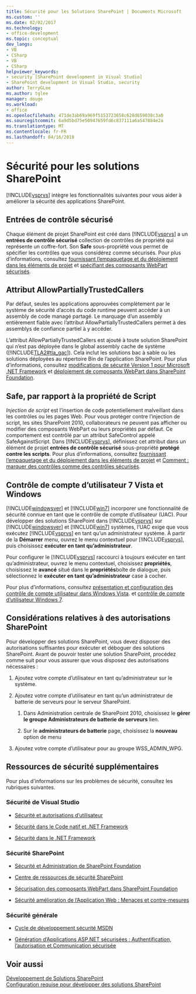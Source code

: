 ```yaml
---
title: Sécurité pour les Solutions SharePoint | Documents Microsoft
ms.custom: ''
ms.date: 02/02/2017
ms.technology:
- office-development
ms.topic: conceptual
dev_langs:
- VB
- CSharp
- VB
- CSharp
helpviewer_keywords:
- security [SharePoint development in Visual Studio]
- SharePoint development in Visual Studio, security
author: TerryGLee
ms.author: tglee
manager: douge
ms.workload:
- office
ms.openlocfilehash: 471de3ab69a969f5153723658c628d659038c3a0
ms.sourcegitcommit: 6a9d5bd75e50947659fd6c837111a6a547884e2a
ms.translationtype: MT
ms.contentlocale: fr-FR
ms.lasthandoff: 04/16/2018
---
```

# <a name="security-for-sharepoint-solutions"></a>Sécurité pour les solutions SharePoint
  [!INCLUDE[vsprvs](../sharepoint/includes/vsprvs-md.md)] intègre les fonctionnalités suivantes pour vous aider à améliorer la sécurité des applications SharePoint.  
  
## <a name="safe-control-entries"></a>Entrées de contrôle sécurisé  
 Chaque élément de projet SharePoint est créé dans [!INCLUDE[vsprvs](../sharepoint/includes/vsprvs-md.md)] a un **entrées de contrôle sécurisé** collection de contrôles de propriété qui représente un coffre-fort. Son **Safe** sous-propriété vous permet de spécifier les contrôles que vous considérez comme sécurisés. Pour plus d’informations, consultez [fournissant l’empaquetage et du déploiement dans les éléments de projet](../sharepoint/providing-packaging-and-deployment-information-in-project-items.md) et [spécifiant des composants WebPart sécurisés](http://go.microsoft.com/fwlink/?LinkId=177521).  
  
## <a name="allowpartiallytrustedcallers-attribute"></a>Attribut AllowPartiallyTrustedCallers  
 Par défaut, seules les applications approuvées complètement par le système de sécurité d’accès du code runtime peuvent accéder à un assembly de code managé partagé. Le marquage d’un assembly entièrement fiable avec l’attribut AllowPartiallyTrustedCallers permet à des assemblys de confiance partiel à y accéder.  
  
 L’attribut AllowPartiallyTrustedCallers est ajouté à toute solution SharePoint qui n’est pas déployée dans le global assembly cache de système ([!INCLUDE[TLA2#tla_gac](../sharepoint/includes/tla2sharptla-gac-md.md)]). Cela inclut les solutions bac à sable ou les solutions déployées au répertoire Bin de l’application SharePoint. Pour plus d’informations, consultez [modifications de sécurité Version 1 pour Microsoft .NET Framework](http://go.microsoft.com/fwlink/?LinkId=177515) et [déploiement de composants WebPart dans SharePoint Foundation](http://go.microsoft.com/fwlink/?LinkId=177509).  
  
## <a name="safe-against-script-property"></a>Safe, par rapport à la propriété de Script  
 *Injection de script* est l’insertion de code potentiellement malveillant dans les contrôles ou les pages Web. Pour vous protéger contre l’injection de script, les sites SharePoint 2010, collaborateurs ne peuvent pas afficher ou modifier des composants WebPart ou leurs propriétés par défaut. Ce comportement est contrôlé par un attribut SafeControl appelé SafeAgainstScript. Dans [!INCLUDE[vsprvs](../sharepoint/includes/vsprvs-md.md)], définissez cet attribut dans un élément de projet **entrées de contrôle sécurisé** sous-propriété **protégé contre les scripts**. Pour plus d’informations, consultez [fournissant l’empaquetage et du déploiement dans les éléments de projet](../sharepoint/providing-packaging-and-deployment-information-in-project-items.md) et [Comment : marquer des contrôles comme des contrôles sécurisés](../sharepoint/how-to-mark-controls-as-safe-controls.md).  
  
## <a name="vista-and-windows-7-user-account-control"></a>Contrôle de compte d’utilisateur 7 Vista et Windows  
 [!INCLUDE[windowsver](../sharepoint/includes/windowsver-md.md)] et [!INCLUDE[win7](../sharepoint/includes/win7-md.md)] incorporer une fonctionnalité de sécurité connue en tant que le contrôle de compte d’utilisateur (UAC). Pour développer des solutions SharePoint dans [!INCLUDE[vsprvs](../sharepoint/includes/vsprvs-md.md)] sur [!INCLUDE[windowsver](../sharepoint/includes/windowsver-md.md)] et [!INCLUDE[win7](../sharepoint/includes/win7-md.md)] systèmes, l’UAC exige que vous exécutez [!INCLUDE[vsprvs](../sharepoint/includes/vsprvs-md.md)] en tant qu’un administrateur système. À partir de la **Démarrer** menu, ouvrez le menu contextuel pour [!INCLUDE[vsprvs](../sharepoint/includes/vsprvs-md.md)], puis choisissez **exécuter en tant qu’administrateur**.  
  
 Pour configurer le [!INCLUDE[vsprvs](../sharepoint/includes/vsprvs-md.md)] raccourci à toujours exécuter en tant qu’administrateur, ouvrez le menu contextuel, choisissez **propriétés**, choisissez le **avancé** situé dans le **propriétés**boîte de dialogue, puis sélectionnez le **exécuter en tant qu’administrateur** case à cocher.  
  
 Pour plus d’informations, consultez [présentation et configuration des contrôle de compte utilisateur dans Windows Vista](http://go.microsoft.com/fwlink/?LinkID=156476). et [contrôle de compte d’utilisateur Windows 7](http://go.microsoft.com/fwlink/?LinkId=177523).  
  
## <a name="sharepoint-permissions-considerations"></a>Considérations relatives à des autorisations SharePoint  
 Pour développer des solutions SharePoint, vous devez disposer des autorisations suffisantes pour exécuter et déboguer des solutions SharePoint. Avant de pouvoir tester une solution SharePoint, procédez comme suit pour vous assurer que vous disposez des autorisations nécessaires :  
  
1.  Ajoutez votre compte d’utilisateur en tant qu’administrateur sur le système.  
  
2.  Ajoutez votre compte d’utilisateur en tant qu’un administrateur de batterie de serveurs pour le serveur SharePoint.  
  
    1.  Dans Administration centrale de SharePoint 2010, choisissez le **gérer le groupe Administrateurs de batterie de serveurs** lien.  
  
    2.  Sur le **administrateurs de batterie** page, choisissez la **nouveau** option de menu  
  
3.  Ajoutez votre compte d’utilisateur pour au groupe WSS_ADMIN_WPG.  
  
## <a name="additional-security-resources"></a>Ressources de sécurité supplémentaires  
 Pour plus d’informations sur les problèmes de sécurité, consultez les rubriques suivantes.  
  
### <a name="visual-studio-security"></a>Sécurité de Visual Studio  
  
-   [Sécurité et autorisations d’utilisateur](http://go.microsoft.com/fwlink/?LinkId=177503)  
  
-   [Sécurité dans le Code natif et .NET Framework](http://go.microsoft.com/fwlink/?LinkId=177504)  
  
-   [Sécurité dans le .NET Framework](http://go.microsoft.com/fwlink/?LinkId=177502)  
  
### <a name="sharepoint-security"></a>Sécurité SharePoint  
  
-   [Sécurité et Administration de SharePoint Foundation](http://go.microsoft.com/fwlink/?LinkId=177501)  
  
-   [Centre de ressources de sécurité SharePoint](http://go.microsoft.com/fwlink/?LinkId=177498)  
  
-   [Sécurisation des composants WebPart dans SharePoint Foundation](http://go.microsoft.com/fwlink/?LinkId=177511)  
  
-   [Sécurité amélioration de l’Application Web : Menaces et contre-mesures](http://go.microsoft.com/fwlink/?LinkID=140080)  
  
### <a name="general-security"></a>Sécurité générale  
  
-   [Cycle de développement sécurité MSDN](http://go.microsoft.com/fwlink/?LinkID=147149)  
  
-   [Génération d’Applications ASP.NET sécurisées : Authentification, l’autorisation et Communication sécurisée](http://go.microsoft.com/fwlink/?LinkId=177494)  
  
## <a name="see-also"></a>Voir aussi  
 [Développement de Solutions SharePoint](../sharepoint/developing-sharepoint-solutions.md)   
 [Configuration requise pour développer des solutions SharePoint](../sharepoint/requirements-for-developing-sharepoint-solutions.md)  
  
  